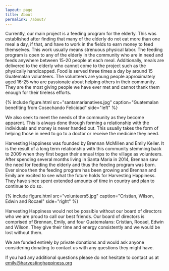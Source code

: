 ```yaml
---
layout: page
title: About
permalink: /about/
---
```


Currently, our main project is a feeding program for the elderly. This was established after finding that many of the elderly do not eat more than one meal a day, if that, and have to work in the fields to earn money to feed themselves. This work usually means strenuous physical labor. The feeding program is open to any of the elderly in the community who are in need and feeds anywhere between 15-20 people at each meal. Additionally, meals are delivered to the elderly who cannot come to the project such as the physically handicapped. Food is served three times a day by around 15 Guatemalan volunteers. The volunteers are young people approximately aged 16-25 who are passionate about helping others in their community. They are the most giving people we have ever met and cannot thank them enough for their tireless efforts.

{% include figure.html src="santamarianatives.jpg" caption="Guatemalan benefiting from Cosechando Felicidad" side="left" %}

We also seek to meet the needs of the community as they become apparent. This is always done through forming a relationship with the individuals and money is never handed out. This usually takes the form of helping those in need to go to a doctor or receive the medicine they need.

Harvesting Happiness was founded by Brennan McMillen and Emily Keller. It is the result of a long term relationship with this community stemming back to 2009 when they first began their annual trips to the village as volunteers. After spending several months living in Santa Maria in 2014, Brennan saw the need for feeding the elderly and thus the feeding program was born. Ever since then the feeding program has been growing and Brennan and Emily are excited to see what the future holds for Harvesting Happiness. They have since spent extended amounts of time in country and plan to continue to do so.

{% include figure.html src="volunteers5.jpg" caption="Cristian, Wilson, Edwin and Rocael" side="right" %}

Harvesting Happiness would not be possible without our board of directors who we are proud to call our best friends. Our board of directors is comprised of Brennan, Emily, and four Guatemalans: Cristian, Rocael, Edwin and Wilson. They give their time and energy consistently and we would be lost without them.

We are funded entirely by private donations and would ask anyone considering donating to contact us with any questions they might have.

If you had any additional questions please do not hesitate to contact us at [emily@harvestinghappiness.org](mailto:emily@harvestinghappiness.org)